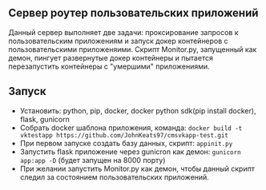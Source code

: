 ## Сервер роутер пользовательских приложений
Данный сервер выполняет две задачи: проксирование запросов к пользовательским приложениям и запуск докер контейнеров с пользовательскими приложеняими.
Скрипт Monitor.py, запущенный как демон, пингует развернутые докер контейнеры и пытается перезапустить контейнеры с "умершими" приложениями.
 ## Запуск
- Установить: python, pip, docker, docker python sdk(pip install docker), flask, gunicorn
- Собрать docker шаблона приложения, команда: ``` docker build -t vktestapp https://github.com/JohnKeats97/cmsvkapp-test.git ```
- При первом запуске создать базу данных, скрипт: ``` appinit.py ```
- Запустить flask приложение через gunicron как демон: ``` gunicorn app:app -D ``` (будет запущен на 8000 порту)
- При желании запустить Monitor.py как демон, чтобы данный скрипт следил за состоянием пользовательских приложений.
